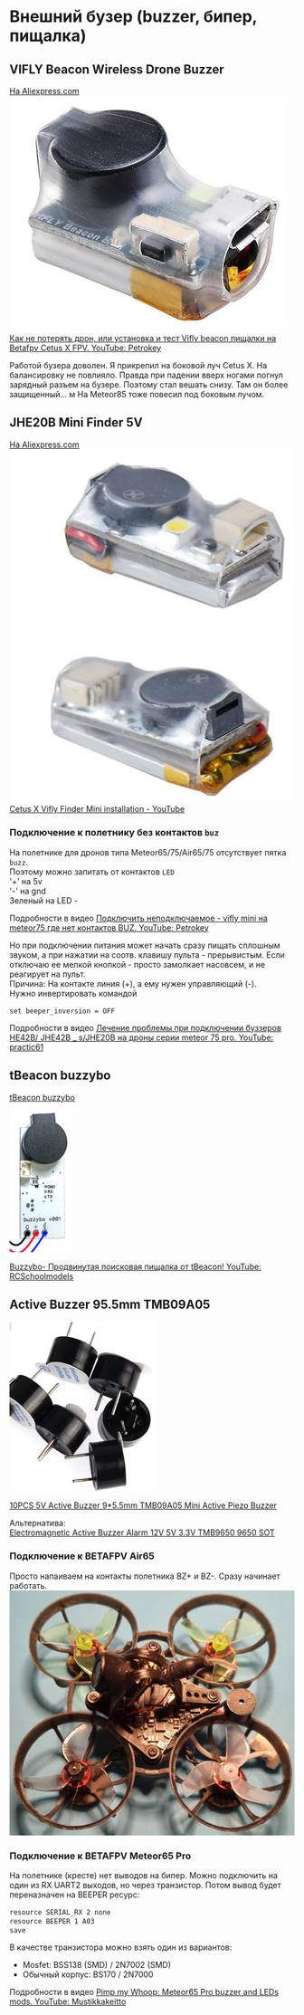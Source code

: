 # Внешний бузер (buzzer, бипер, пищалка)

## VIFLY Beacon Wireless Drone Buzzer
[На Aliexpress.com](https://aliexpress.com/item/4000645203533.html)  
![](Buzzer_ViflyBeacon.png)  
[Как не потерять дрон, или установка и тест Vifly beacon пищалки на Betafpv Cetus X FPV. YouTube: Petrokey](https://www.youtube.com/watch?v=jTDNMKAEFCI)  

Работой бузера доволен. 
Я прикрепил на боковой луч Cetus X. На балансировку не повлияло. Правда при падении вверх ногами погнул зарядный разъем на бузере. Поэтому стал вешать снизу. Там он более защищенный...  м
На Meteor85 тоже повесил под боковым лучом.

## JHE20B Mini Finder 5V 
[На Aliexpress.com](https://aliexpress.com/item/1005004901077071.html)  
![](Buzzer_JHE42B.png)  
[Cetus X Vifly Finder Mini installation - YouTube](https://www.youtube.com/shorts/3XbDSjdwDVc)  

### Подключение к полетнику без контактов `buz`
На полетнике для дронов типа Meteor65/75/Air65/75 отсутствует пятка `buzz`.  
Поэтому можно запитать от контактов `LED`  
'+' на 5v  
'-' на gnd    
Зеленый на LED -  

Подробности в видео [Подключить неподключаемое - vifly mini на meteor75 где нет контактов BUZ. YouTube: Petrokey](https://www.youtube.com/watch?v=JfopONCaKm4)    

Но при подключении питания может начать сразу пищать сплошным звуком, а при нажатии на соотв. клавишу пульта - прерывистым. Если отключаю ее мелкой кнопкой - просто замолкает насовсем, и не реагирует на пульт.  
Причина: На контакте линия (+), а ему нужен управляющий (-).  
Нужно инвертировать командой
```
set beeper_inversion = OFF
```
Подробности в видео [Лечение проблемы при подключении буззеров HE42B/ JHE42B _ s/JHE20B на дроны серии meteor 75 pro. YouTube: practic61](https://www.youtube.com/watch?v=kq6BvsVIpjo)

## tBeacon buzzybo
[tBeacon buzzybo](https://tbeacon.org/magazin/mayaki/tbeacon-buzzybo-ru)  
![](buzzer_buzzybo.png)

[Buzzybo- Продвинутая поисковая пищалка от tBeacon! YouTube: RCSchoolmodels](https://www.youtube.com/watch?v=jb2ZlR3dbec)

## Active Buzzer 95.5mm TMB09A05
![](Buzzer_TMB09A05.png)

[10PCS 5V Active Buzzer 9*5.5mm TMB09A05 Mini Active Piezo Buzzer](https://vi.aliexpress.com/item/1005007267575526.html)

Альтернатива:  
[Electromagnetic Active Buzzer Alarm 12V 5V 3.3V TMB9650 9650 SOT](https://vi.aliexpress.com/item/4000159400448.html)

### Подключение к BETAFPV Air65
Просто напаиваем на контакты полетника BZ+ и BZ-. Сразу начинает работать.  
![](Buzzer_TMB09A05_Air65.png)

### Подключение к BETAFPV Meteor65 Pro
На полетнике (кресте) нет выводов на бипер. Можно подключить на один из RX UART2 выходов, но через транзистор. Потом вывод будет переназначен на BEEPER ресурс:  
```
resource SERIAL_RX 2 none
resource BEEPER 1 A03
save
```

В качестве транзистора можно взять один из вариантов:  
- Mosfet: BSS138 (SMD) / 2N7002 (SMD)  
- Обычный корпус: BS170 / 2N7000  

Подробности в видео [Pimp my Whoop: Meteor65 Pro buzzer and LEDs mods. YouTube: Mustikkakeitto](https://www.youtube.com/watch?v=Pm72lBBX2G0)

